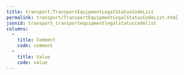 ```yaml
---
title: transport:TransportEquipmentLegalStatusCodeList
permalink: transport/TransportEquipmentLegalStatusCodeList.html
jsonid: transport_transportequipmentlegalstatuscodelist
columns:
  - 
    title: Comment
    code: comment
  - 
    title: Value
    code: value
---
```

